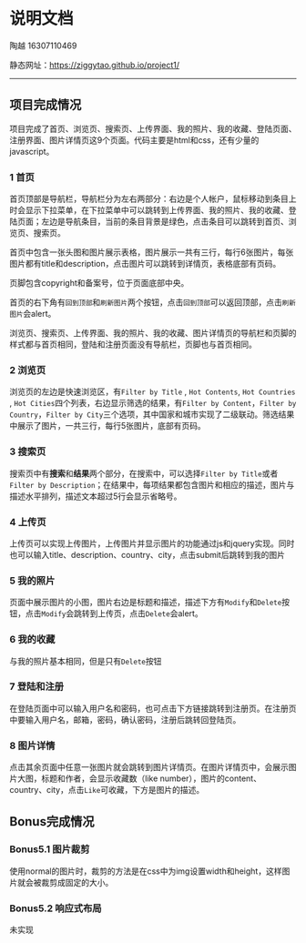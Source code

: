 # 说明文档

陶越 16307110469

静态网址：https://ziggytao.github.io/project1/

----------------

## 项目完成情况

项目完成了首页、浏览页、搜索页、上传界面、我的照片、我的收藏、登陆页面、注册界面、图片详情页这9个页面。代码主要是html和css，还有少量的javascript。

### 1 首页

首页顶部是导航栏，导航栏分为左右两部分：右边是个人帐户，鼠标移动到条目上时会显示下拉菜单，在下拉菜单中可以跳转到上传界面、我的照片、我的收藏、登陆页面；左边是导航条目，当前的条目背景是绿色，点击条目可以跳转到首页、浏览页、搜索页。

首页中包含一张头图和图片展示表格，图片展示一共有三行，每行6张图片，每张图片都有title和description，点击图片可以跳转到详情页，表格底部有页码。

页脚包含copyright和备案号，位于页面底部中央。

首页的右下角有`回到顶部`和`刷新图片`两个按钮，点击`回到顶部`可以返回顶部，点击`刷新图片`会alert。

浏览页、搜索页、上传界面、我的照片、我的收藏、图片详情页的导航栏和页脚的样式都与首页相同，登陆和注册页面没有导航栏，页脚也与首页相同。

### 2 浏览页

浏览页的左边是快速浏览区，有`Filter by Title` , `Hot Contents`, `Hot Countries` , `Hot Cities`四个列表，右边显示筛选的结果，有`Filter by Content`，`Filter by Country`，`Filter by City`三个选项，其中国家和城市实现了二级联动。筛选结果中展示了图片，一共三行，每行5张图片，底部有页码。

### 3 搜索页

搜索页中有**搜索**和**结果**两个部分，在搜索中，可以选择`Filter by Title`或者`Filter by Description`；在结果中，每项结果都包含图片和相应的描述，图片与描述水平排列，描述文本超过5行会显示省略号。

### 4 上传页

上传页可以实现上传图片，上传图片并显示图片的功能通过js和jquery实现。同时也可以输入title、description、country、city，点击submit后跳转到我的图片

### 5 我的照片

页面中展示图片的小图，图片右边是标题和描述，描述下方有`Modify`和`Delete`按钮，点击`Modify`会跳转到上传页，点击`Delete`会alert。

### 6 我的收藏

与我的照片基本相同，但是只有`Delete`按钮

### 7 登陆和注册

在登陆页面中可以输入用户名和密码，也可点击下方链接跳转到注册页。在注册页中要输入用户名，邮箱，密码，确认密码，注册后跳转回登陆页。

### 8 图片详情

点击其余页面中任意一张图片就会跳转到图片详情页。在图片详情页中，会展示图片大图，标题和作者，会显示收藏数（like number），图片的content、country、city，点击`Like`可收藏，下方是图片的描述。

## Bonus完成情况

### Bonus5.1 图片裁剪

使用normal的图片时，裁剪的方法是在css中为img设置width和height，这样图片就会被裁剪成固定的大小。

### Bonus5.2 响应式布局

未实现